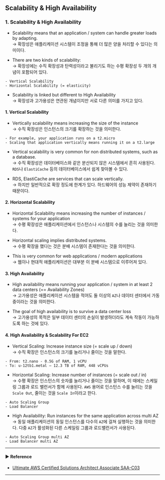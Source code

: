 ## Scalability & High Availability
### 1. Scalability & High Availability
- Scalability means that an application / system can handle greater loads by adapting.  
→ 확장성은 애플리케이션 시스템이 조정을 통해 더 많은 양을 처리할 수 있다는 의미이다.

- There are two kinds of scalability:  
→ 확장성에는 수직 확장성과 탄력성이라고 불리기도 하는 수평 확장성 두 개의 개념이 포함되어 있다.
~~~
- Vertical Scalability
- Horizontal Scalability (= elasticity)
~~~

- Scalability is linked but different to High Availability  
→ 확장성과 고가용성은 연관된 개념이지만 서로 다른 의미를 가지고 있다.

#### 1. Vertical Scalability
- Vertically scalability means increasing the size of the instance  
→ 수직 확장성은 인스턴스의 크기를 확장하는 것을 의미한다.
~~~
- For example, your application runs on a t2.micro
- Scaling that application vertically means running it on a t2.large
~~~

- Vertical scalability is very common for non distributed systems, such as a database.  
→ 수직 확장성은 데이터베이스와 같은 분산되지 않은 시스템에서 흔히 사용된다. `RDS`나 `ElastiCache` 등의 데이터베이스에서 쉽게 찾아볼 수 있다.

- RDS, ElastiCache are services that can scale vertically.  
→ 하지만 일반적으로 확장 정도에 한계가 있다. 하드웨어의 성능 제약이 존재하기 때문이다.

#### 2. Horizontal Scalability
- Horizontal Scalability means increasing the number of instances / systems for your application  
→ 수평 확장성은 애플리케이션에서 인스턴스나 시스템의 수를 늘리는 것을 의미한다.
 
- Horizontal scaling implies distributed systems.  
→ 수평 확장을 했다는 것은 분배 시스템이 존재한다는 것을 의미한다.

- This is very common for web applications / modern applications  
→ 웹이나 현대적 애플리케이션은 대부분 이 분배 시스템으로 이루어져 있다.

#### 3. High Availability 
- High availability means running your application / system in at least 2 data centers (== Availability Zones)  
→ 고가용성은 애플리케이션 시스템을 적어도 둘 이상의 `AZ`나 데이터 센터에서 가동 중이라는 것을 의미한다.

- The goal of high availability is to survive a data center loss  
→ 고가용성의 목적은 일부 데이터 센터의 손실이 발생하더라도 계속 작동이 가능하도록 하는 것에 있다.

#### 4. High Availability & Scalability For EC2
- Vertical Scaling: Increase instance size (= scale up / down)  
→ 수직 확장은 인스턴스의 크기를 늘리거나 줄이는 것을 말한다.
~~~
- From: t2.nano - 0.5G of RAM, 1 vCPU
- To: u-12tb1.metal – 12.3 TB of RAM, 448 vCPUs
~~~

- Horizontal Scaling: Increase number of instances (= scale out / in)  
→ 수평 확장은 인스턴스의 숫자를 늘리거나 줄이는 것을 말하며, 이 때에는 스케일링 그룹과 로드 밸런서가 함께 사용된다.
`AWS` 용어로 인스턴스 수를 늘리는 것을 `Scale Out`, 줄이는 것을 `Scale In`이라고 한다.
~~~
- Auto Scaling Group
- Load Balancer
~~~

- High Availability: Run instances for the same application across multi AZ  
→ 동일 애플리케이션의 동일 인스턴스를 다수의 `AZ`에 걸쳐 실행하는 것을 의미한다. 다중 `AZ`가 활성화된 다른 스케일링 그룹과 로드밸런서가 사용된다.
~~~
- Auto Scaling Group multi AZ
- Load Balancer multi AZ
~~~

---
#### ▶ Reference
- [Ultimate AWS Certified Solutions Architect Associate SAA-C03](https://www.udemy.com/course/aws-certified-solutions-architect-associate-saa-c03/)
---

